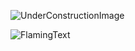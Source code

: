 <!-- Yeah, I'll get to it... -->
![UnderConstructionImage](https://github.com/hberrisford/hberrisford/assets/147458061/1bb1ad86-2218-41ce-a0d1-9df8d5ec805d "Under Construction")


![FlamingText](https://linkus.flamingtext.com/flamingtext-gimp.gif "Image by FlamingText")

